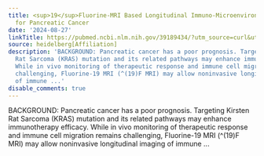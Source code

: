 ```yaml
---
title: <sup>19</sup>Fluorine-MRI Based Longitudinal Immuno-Microenvironment-Monitoring
  for Pancreatic Cancer
date: '2024-08-27'
linkTitle: https://pubmed.ncbi.nlm.nih.gov/39189434/?utm_source=curl&utm_medium=rss&utm_campaign=pubmed-2&utm_content=1FakS-2QOkCT8HsMOQP1bCRQ4YzyumYOmxmF0moLsQ3dFB1E9V&fc=20220326224207&ff=20240827181517&v=2.18.0.post9+e462414
source: heidelberg[Affiliation]
description: 'BACKGROUND: Pancreatic cancer has a poor prognosis. Targeting Kirsten
  Rat Sarcoma (KRAS) mutation and its related pathways may enhance immunotherapy efficacy.
  While in vivo monitoring of therapeutic response and immune cell migration remains
  challenging, Fluorine-19 MRI (^(19)F MRI) may allow noninvasive longitudinal imaging
  of immune ...'
disable_comments: true
---
```

BACKGROUND: Pancreatic cancer has a poor prognosis. Targeting Kirsten Rat Sarcoma (KRAS) mutation and its related pathways may enhance immunotherapy efficacy. While in vivo monitoring of therapeutic response and immune cell migration remains challenging, Fluorine-19 MRI (^(19)F MRI) may allow noninvasive longitudinal imaging of immune ...